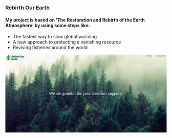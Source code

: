 ### Rebirth Our Earth
#### My project is based on 'The Restoration and Rebirth of the Earth Atmosphere' by using some steps like:

- The fastest way to slow global warming
- A new approach to protecting a vanishing resource
- Reviving fisheries around the world

![alt projectScreenshot](./screenshot/rebirth.png)